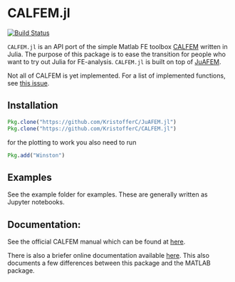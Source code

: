 # CALFEM.jl

[![Build Status](https://travis-ci.org/KristofferC/CALFEM.jl.svg?branch=master)](https://travis-ci.org/KristofferC/CALFEM.jl)

`CALFEM.jl` is an API port of the simple Matlab FE toolbox [CALFEM](http://www.solid.lth.se/education/courses/finita-elementmetoden-fhlf01-fhl064/software/) written in Julia. The purpose of this package is to ease the transition for people who want to try out Julia for FE-analysis. `CALFEM.jl` is built on top of [JuAFEM](https://github.com/KristofferC/JuAFEM.jl).

Not all of CALFEM is yet implemented. For a list of implemented functions, see [this issue](https://github.com/KristofferC/CALFEM.jl/issues/1). 


## Installation

```jl
Pkg.clone("https://github.com/KristofferC/JuAFEM.jl")
Pkg.clone("https://github.com/KristofferC/CALFEM.jl")
```

for the plotting to work you also need to run

```jl
Pkg.add("Winston")
```

## Examples

See the example folder for examples. These are generally written as Jupyter notebooks.

## Documentation:

See the official CALFEM manual which can be found at [here](http://www.solid.lth.se/education/courses/finita-elementmetoden-fhlf01-fhl064/software/).

There is also a briefer online documentation available [here](http://calfemjl.readthedocs.org/en/latest/). This also documents a few differences between this package and the MATLAB package.

